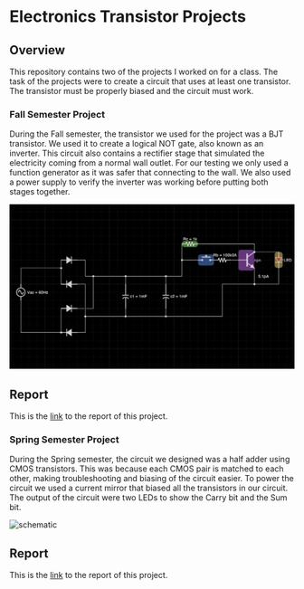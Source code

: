 # Electronics Transistor Projects

## Overview

This repository contains two of the projects I worked on for a class. The task of the projects were to create a circuit that uses at least one transistor. The transistor must be properly biased and the circuit must work.

### Fall Semester Project

During the Fall semester, the transistor we used for the project was a BJT transistor. We used it to create a logical NOT gate, also known as an inverter. This circuit also contains a rectifier stage that simulated the electricity coming from a normal wall outlet. For our testing we only used a function generator as it was safer that connecting to the wall. We also used a power supply to verify the inverter was working before putting both stages together.

![schematic](https://github.com/mchang-13/electronics-project/blob/main/fall/schematic.png)

## Report

This is the [link](https://github.com/mchang-13/electronics-project/blob/main/fall/FinalProject_ENGIN365.pdf) to the report of this project.

### Spring Semester Project

During the Spring semester, the circuit we designed was a half adder using CMOS transistors. This was because each CMOS pair is matched to each other, making troubleshooting and biasing of the circuit easier. To power the circuit we used a current mirror that biased all the transistors in our circuit. The output of the circuit were two LEDs to show the Carry bit and the Sum bit.

![schematic](https://github.com/mchang-13/electronics-project/blob/main/spring/schematic.png)

## Report

This is the [link](https://github.com/mchang-13/electronics-project/blob/main/spring/FinalProject_366_Chang_Ibreljic.pdf) to the report of this project.